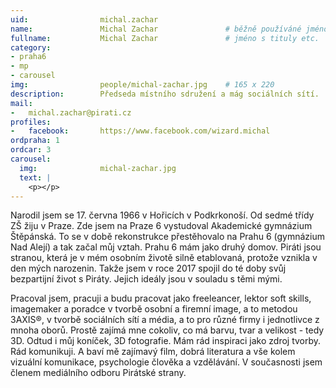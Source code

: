 ```yaml
---
uid:                michal.zachar
name:               Michal Zachar  	            # běžně používáné jméno
fullname: 			Michal Zachar               # jméno s tituly etc.
category:          
- praha6
- mp
- carousel
img: 		        people/michal-zachar.jpg    # 165 x 220
description: 		Předseda místního sdružení a mág sociálních sítí.        # kratký popis, max 160 znaků
mail:
-   michal.zachar@pirati.cz
profiles:
-   facebook:       https://www.facebook.com/wizard.michal
ordpraha: 1
ordcar: 3
carousel:
  img:              michal-zachar.jpg
  text: |
    <p></p> 
---
```

Narodil jsem se 17. června 1966 v Hořicích v Podkrkonoší. Od sedmé třídy ZŠ žiju v Praze. Zde jsem na Praze 6 vystudoval Akademické gymnázium Štěpánská. To se v době rekonstrukce přestěhovalo na Prahu 6 (gymnázium Nad Alejí) a tak začal můj vztah. Prahu 6 mám jako druhý domov. Piráti jsou stranou, která je v mém osobním životě silně etablovaná, protože vznikla v den mých narozenin. Takže jsem v roce 2017 spojil do té doby svůj bezpartijní život s Piráty. Jejich ideály jsou v souladu s těmi mými. 

Pracoval jsem, pracuji a budu pracovat jako freeleancer, lektor soft skills, imagemaker a poradce v tvorbě osobní a firemní image, a to metodou 3AXIS®, v tvorbě sociálních sítí a média, a to pro různé firmy i jednotlivce z mnoha oborů. Prostě zajímá mne cokoliv, co má barvu, tvar a velikost - tedy 3D. Odtud i můj koníček, 3D fotografie. Mám rád inspiraci jako zdroj tvorby. Rád komunikuji. A baví mě zajímavý film, dobrá literatura a vše kolem vizuální komunikace, psychologie člověka a vzdělávání. V současnosti jsem členem mediálního odboru Pirátské strany.
